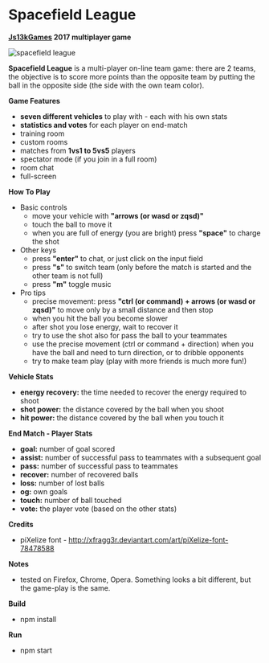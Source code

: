 # Spacefield League
**[Js13kGames](http://js13kgames.com/entries/spacefield-league) 2017 multiplayer game**

![spacefield league](https://raw.githubusercontent.com/salvan13/spacefield-league/master/screenshot/400x250.png)

**Spacefield League** is a multi-player on-line team game: there are 2 teams, the objective is to score more points than the opposite team by putting the ball in the opposite side (the side with the own team color).

**Game Features**
- **seven different vehicles** to play with - each with his own stats
- **statistics and votes** for each player on end-match
- training room
- custom rooms
- matches from **1vs1 to 5vs5** players
- spectator mode (if you join in a full room)
- room chat
- full-screen

**How To Play**
- Basic controls
  - move your vehicle with **"arrows (or wasd or zqsd)"**
  - touch the ball to move it
  - when you are full of energy (you are bright) press **"space"** to charge the shot
- Other keys
  - press **"enter"** to chat, or just click on the input field
  - press **"s"** to switch team (only before the match is started and the other team is not full)
  - press **"m"** toggle music
- Pro tips
  - precise movement: press **"ctrl (or command) + arrows (or wasd or zqsd)"** to move only by a small distance and then stop
  - when you hit the ball you become slower
  - after shot you lose energy, wait to recover it
  - try to use the shot also for pass the ball to your teammates
  - use the precise movement (ctrl or command + direction) when you have the ball and need to turn direction, or to dribble opponents
  - try to make team play (play with more friends is much more fun!)

**Vehicle Stats**
- **energy recovery:** the time needed to recover the energy required to shoot
- **shot power:** the distance covered by the ball when you shoot
- **hit power:** the distance covered by the ball when you touch it

**End Match - Player Stats**
- **goal:** number of goal scored
- **assist:** number of successful pass to teammates with a subsequent goal
- **pass:** number of successful pass to teammates
- **recover:** number of recovered balls
- **loss:** number of lost balls
- **og:** own goals
- **touch:** number of ball touched
- **vote:** the player vote (based on the other stats)

**Credits**
- piXelize font - http://xfragg3r.deviantart.com/art/piXelize-font-78478588

**Notes**
- tested on Firefox, Chrome, Opera. Something looks a bit different, but the game-play is the same.

**Build**
- npm install

**Run**
- npm start
